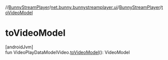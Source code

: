 //[BunnyStreamPlayer](../../../index.md)/[net.bunny.bunnystreamplayer.ui](../index.md)/[BunnyStreamPlayer](index.md)/[toVideoModel](to-video-model.md)

# toVideoModel

[androidJvm]\
fun VideoPlayDataModelVideo.[toVideoModel](to-video-model.md)(): VideoModel